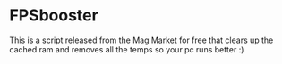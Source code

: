 # FPSbooster
This is a script released from the Mag Market for free that clears up the cached ram and removes all the temps so your pc runs better :)
